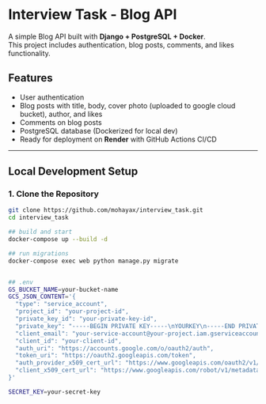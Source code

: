 #  Interview Task - Blog API

A simple Blog API built with **Django + PostgreSQL + Docker**.  
This project includes authentication, blog posts, comments, and likes functionality.  

## Features
- User authentication  
- Blog posts with title, body, cover photo (uploaded to google cloud bucket), author, and likes  
- Comments on blog posts  
- PostgreSQL database (Dockerized for local dev)  
- Ready for deployment on **Render** with GitHub Actions CI/CD  

---

## Local Development Setup

### 1. Clone the Repository
```bash
git clone https://github.com/mohayax/interview_task.git
cd interview_task

## build and start
docker-compose up --build -d

## run migrations
docker-compose exec web python manage.py migrate


## .env 
GS_BUCKET_NAME=your-bucket-name
GCS_JSON_CONTENT='{
  "type": "service_account",
  "project_id": "your-project-id",
  "private_key_id": "your-private-key-id",
  "private_key": "-----BEGIN PRIVATE KEY-----\nYOURKEY\n-----END PRIVATE KEY-----\n",
  "client_email": "your-service-account@your-project.iam.gserviceaccount.com",
  "client_id": "your-client-id",
  "auth_uri": "https://accounts.google.com/o/oauth2/auth",
  "token_uri": "https://oauth2.googleapis.com/token",
  "auth_provider_x509_cert_url": "https://www.googleapis.com/oauth2/v1/certs",
  "client_x509_cert_url": "https://www.googleapis.com/robot/v1/metadata/x509/your-service-account"
}'

SECRET_KEY=your-secret-key

